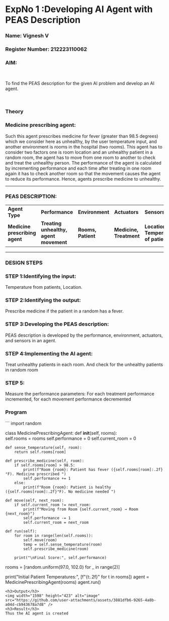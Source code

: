 <h1>ExpNo 1 :Developing AI Agent with PEAS Description</h1>
<h3>Name: Vignesh V</h3>
<h3>Register Number: 212223110062</h3>


<h3>AIM:</h3>
<br>
<p>To find the PEAS description for the given AI problem and develop an AI agent.</p>
<br>
<h3>Theory</h3>
<h3>Medicine prescribing agent:</h3>
<p>Such this agent prescribes medicine for fever (greater than 98.5 degrees) which we consider here as unhealthy, by the user temperature input, and another environment is rooms in the hospital (two rooms). This agent has to consider two factors one is room location and an unhealthy patient in a random room, the agent has to move from one room to another to check and treat the unhealthy person. The performance of the agent is calculated by incrementing performance and each time after treating in one room again it has to check another room so that the movement causes the agent to reduce its performance. Hence, agents prescribe medicine to unhealthy.</p>
<hr>
<h3>PEAS DESCRIPTION:</h3>
<table>
  <tr>
    <td><strong>Agent Type</strong></td>
    <td><strong>Performance</strong></td>
     <td><strong>Environment</strong></td>
    <td><strong>Actuators</strong></td>
    <td><strong>Sensors</strong></td>
  </tr>
    <tr>
    <td><strong>Medicine prescribing agent</strong></td>
    <td><strong>Treating unhealthy, agent movement</strong></td>
     <td><strong>Rooms, Patient</strong></td>
    <td><strong>Medicine, Treatment</strong></td>
    <td><strong>Location, Temperature of patient</strong></td>
  </tr>
</table>
<hr>
<H3>DESIGN STEPS</H3>
<h3>STEP 1:Identifying the input:</h3>
<p>Temperature from patients, Location.</p>
<h3>STEP 2:Identifying the output:</h3>
<p>Prescribe medicine if the patient in a random has a fever.</p>
<h3>STEP 3:Developing the PEAS description:</h3>
<p>PEAS description is developed by the performance, environment, actuators, and sensors in an agent.</p>
<h3>STEP 4:Implementing the AI agent:</h3>
<p>Treat unhealthy patients in each room. And check for the unhealthy patients in random room</p>
<h3>STEP 5:</h3>
<p>Measure the performance parameters: For each treatment performance incremented, for each movement performance decremented</p>

<h3>Program</h3>
```
import random

class MedicinePrescribingAgent:
    def __init__(self, rooms):   
        self.rooms = rooms
        self.performance = 0
        self.current_room = 0  

    def sense_temperature(self, room):
        return self.rooms[room]

    def prescribe_medicine(self, room):
        if self.rooms[room] > 98.5:
            print(f"Room {room}: Patient has fever ({self.rooms[room]:.2f}°F). Medicine prescribed ")
            self.performance += 1
        else:
            print(f"Room {room}: Patient is healthy ({self.rooms[room]:.2f}°F). No medicine needed ")

    def move(self, next_room):
        if self.current_room != next_room:
            print(f"Moving from Room {self.current_room} → Room {next_room}")
            self.performance -= 1
            self.current_room = next_room

    def run(self):
        for room in range(len(self.rooms)):
            self.move(room)
            temp = self.sense_temperature(room)
            self.prescribe_medicine(room)

        print("\nFinal Score:", self.performance)



rooms = [random.uniform(97.0, 102.0) for _ in range(2)]

print("Initial Patient Temperatures:", [f"{t:.2f}" for t in rooms])
agent = MedicinePrescribingAgent(rooms)
agent.run()
```
<h3>Output</h3>
<img width="1598" height="423" alt="image" src="https://github.com/user-attachments/assets/3881dfb6-9265-4a8b-a04d-cb943678a7d8" />
<h3>Result</h3>
Thus the AI agent is created 

